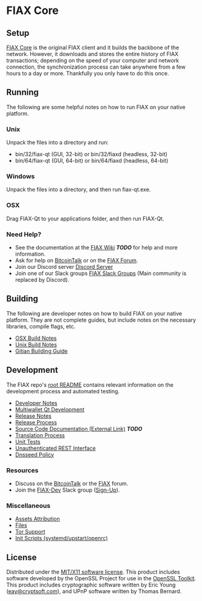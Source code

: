 FIAX Core
=====================

Setup
---------------------
[FIAX Core](http://fiax.org/wallet) is the original FIAX client and it builds the backbone of the network. However, it downloads and stores the entire history of FIAX transactions; depending on the speed of your computer and network connection, the synchronization process can take anywhere from a few hours to a day or more. Thankfully you only have to do this once.

Running
---------------------
The following are some helpful notes on how to run FIAX on your native platform.

### Unix

Unpack the files into a directory and run:

- bin/32/fiax-qt (GUI, 32-bit) or bin/32/fiaxd (headless, 32-bit)
- bin/64/fiax-qt (GUI, 64-bit) or bin/64/fiaxd (headless, 64-bit)

### Windows

Unpack the files into a directory, and then run fiax-qt.exe.

### OSX

Drag FIAX-Qt to your applications folder, and then run FIAX-Qt.

### Need Help?

* See the documentation at the [FIAX Wiki](https://en.bitcoin.it/wiki/Main_Page) ***TODO***
for help and more information.
* Ask for help on [BitcoinTalk](https://bitcointalk.org/index.php?topic=1262920.0) or on the [FIAX Forum](http://forum.fiax.org/).
* Join our Discord server [Discord Server](https://discord.fiax.org)
* Join one of our Slack groups [FIAX Slack Groups](https://fiax.org/slack-logins/) (Main community is replaced by Discord).

Building
---------------------
The following are developer notes on how to build FIAX on your native platform. They are not complete guides, but include notes on the necessary libraries, compile flags, etc.

- [OSX Build Notes](build-osx.md)
- [Unix Build Notes](build-unix.md)
- [Gitian Building Guide](gitian-building.md)

Development
---------------------
The FIAX repo's [root README](https://github.com/FIAX-Project/FIAX/blob/master/README.md) contains relevant information on the development process and automated testing.

- [Developer Notes](developer-notes.md)
- [Multiwallet Qt Development](multiwallet-qt.md)
- [Release Notes](release-notes.md)
- [Release Process](release-process.md)
- [Source Code Documentation (External Link)](https://dev.visucore.com/bitcoin/doxygen/) ***TODO***
- [Translation Process](translation_process.md)
- [Unit Tests](unit-tests.md)
- [Unauthenticated REST Interface](REST-interface.md)
- [Dnsseed Policy](dnsseed-policy.md)

### Resources

* Discuss on the [BitcoinTalk](https://bitcointalk.org/index.php?topic=1262920.0) or the [FIAX](http://forum.fiax.org/) forum.
* Join the [FIAX-Dev](https://fiax-dev.slack.com/) Slack group ([Sign-Up](https://fiax-dev.herokuapp.com/)).

### Miscellaneous
- [Assets Attribution](assets-attribution.md)
- [Files](files.md)
- [Tor Support](tor.md)
- [Init Scripts (systemd/upstart/openrc)](init.md)

License
---------------------
Distributed under the [MIT/X11 software license](http://www.opensource.org/licenses/mit-license.php).
This product includes software developed by the OpenSSL Project for use in the [OpenSSL Toolkit](https://www.openssl.org/). This product includes
cryptographic software written by Eric Young ([eay@cryptsoft.com](mailto:eay@cryptsoft.com)), and UPnP software written by Thomas Bernard.
